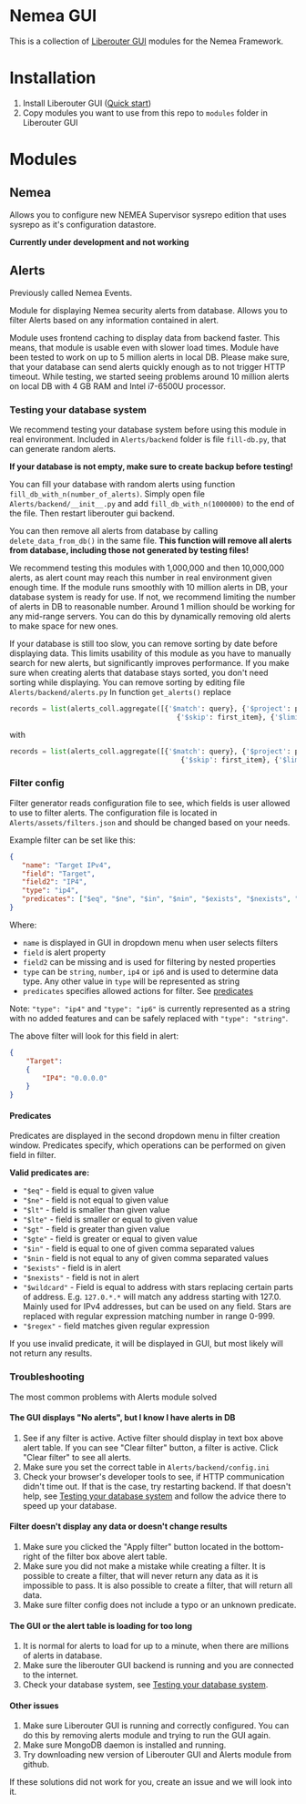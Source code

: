 # Nemea GUI
This is a collection of [Liberouter GUI](https://github.com/CESNET/liberouter-gui) modules for the Nemea Framework.

# Installation
1. Install Liberouter GUI ([Quick start](https://github.com/CESNET/liberouter-gui#quick-start))
2. Copy modules you want to use from this repo to `modules` folder in Liberouter GUI


# Modules

## Nemea

 Allows you to configure new NEMEA Supervisor sysrepo edition that uses sysrepo as it's configuration datastore.
 
 **Currently under development and not working**
 
## Alerts

Previously called Nemea Events.

 Module for displaying Nemea security alerts from database.
 Allows you to filter Alerts based on any information contained in alert.
 
 Module uses frontend caching to display data from backend faster. 
 This means, that module is usable even with slower load times.
 Module have been tested to work on up to 5 million alerts in local DB.
 Please make sure, that your database can send alerts quickly enough as to not trigger HTTP timeout.
 While testing, we started seeing problems around 10 million alerts on local DB with 4 GB RAM and Intel i7-6500U processor.
 
 ### Testing your database system
 
 We recommend testing your database system before using this module in real environment.
 Included in `Alerts/backend` folder is file `fill-db.py`, that can generate random alerts.
 
 **If your database is not empty, make sure to create backup before testing!**
 
 You can fill your database with random alerts using function `fill_db_with_n(number_of_alerts)`.
 Simply open file `Alerts/backend/__init__.py` and add `fill_db_with_n(1000000)` to the end of the file. Then restart liberouter gui backend.
 
 You can then remove all alerts from database by calling `delete_data_from_db()` in the same file.
 **This function will remove all alerts from database, including those not generated by testing files!**
 
 We recommend testing this modules with 1,000,000 and then 10,000,000 alerts, as alert count
 may reach this number in real environment given enough time. If the module runs smoothly with 10 million alerts in DB,
 your database system is ready for use. 
 If not, we recommend limiting the number of alerts in DB to reasonable number.
 Around 1 million should be working for any mid-range servers. You can do this
 by dynamically removing old alerts to make space for new ones.
 
 If your database is still too slow, you can remove sorting by date before displaying data.
 This limits usability of this module as you have to manually search for new alerts,
 but significantly improves performance. If you make sure when creating alerts that
 database stays sorted, you don't need sorting while displaying.
 You can remove sorting by editing file `Alerts/backend/alerts.py`
 In function `get_alerts()` replace
 ```python
records = list(alerts_coll.aggregate([{'$match': query}, {'$project': project}, {'$sort': {'DetectTime': -1}},
                                          {'$skip': first_item}, {'$limit': items}], allowDiskUse=True)) 
```
with 
```python 
records = list(alerts_coll.aggregate([{'$match': query}, {'$project': project}, 
                                          {'$skip': first_item}, {'$limit': items}], allowDiskUse=True))
```
 
 
 ### Filter config
 
  Filter generator reads configuration file to see, which fields 
  is user allowed to use to filter alerts.
  The configuration file is located in `Alerts/assets/filters.json` and should be changed
  based on your needs.
  
 Example filter can be set like this:
 ```json 
{
    "name": "Target IPv4",
    "field": "Target",
    "field2": "IP4",
    "type": "ip4",
    "predicates": ["$eq", "$ne", "$in", "$nin", "$exists", "$nexists", "$wildcard", "$regex"]
} 
```
Where: 
- `name` is displayed in GUI in dropdown menu when user selects filters
- `field` is alert property
- `field2` can be missing and is used for filtering by nested properties
- `type` can be `string`, `number`, `ip4` or `ip6` and is used to determine data type.
Any other value in `type` will be represented as string
- `predicates` specifies allowed actions for filter. See [predicates](#predicates)

Note: `"type": "ip4"` and `"type": "ip6"` is 
currently represented as a string with no added features and can be safely replaced with `"type": "string"`.

The above filter will look for this field in alert:
```json 
{ 
    "Target": 
    {
        "IP4": "0.0.0.0"
    } 
}
```

#### Predicates

Predicates are displayed in the second dropdown menu in filter creation window.
Predicates specify,  which operations can be performed on given field in filter.

**Valid predicates are:**
- `"$eq"` - field is equal to given value
- `"$ne"` - field is not equal to given value
- `"$lt"` - field is smaller than given value
- `"$lte"` - field is smaller or equal to given value
- `"$gt"` - field is greater than given value
- `"$gte"` - field is greater or equal to given value
- `"$in"` - field is equal to one of given comma separated values
- `"$nin` - field is not equal to any of given comma separated values
- `"$exists"` - field is in alert
- `"$nexists"` - field is not in alert
- `"$wildcard"` - Field is equal to address with stars replacing certain parts of address.
 E.g. `127.0.*.*` will match any address starting with 127.0. Mainly used for IPv4 addresses, but can be used on any field.
 Stars are replaced with regular expression matching number in range 0-999.
- `"$regex"` - field matches given regular expression

If you use invalid predicate, it will be displayed in GUI, but most likely will not return any results.

### Troubleshooting

The most common problems with Alerts module solved

#### The GUI displays "No alerts", but I know I have alerts in DB
1. See if any filter is active. Active filter should display in text box above alert table. If you can see "Clear filter" button, 
a filter is active. Click "Clear filter" to see all alerts.
2. Make sure you set the correct table in `Alerts/backend/config.ini`
3. Check your browser's developer tools to see, if HTTP communication didn't time out. If that is the case, try restarting backend.
If that doesn't help, see [Testing your database system](#testing-your-database-system) and follow
the advice there to speed up your database.

#### Filter doesn't display any data or doesn't change results
1. Make sure you clicked the "Apply filter" button located in the bottom-right of the filter box above alert table.
2. Make sure you did not make a mistake while creating a filter. It is possible to create a filter, that will never return any data as it is impossible to pass.
It is also possible to create a filter, that will return all data.
3. Make sure filter config does not include a typo or an unknown predicate.

#### The GUI or the alert table is loading for too long
1. It is normal for alerts to load for up to a minute, when there are millions of alerts in database.
2. Make sure the liberouter GUI backend is running and you are connected to the internet.
3. Check your database system, see [Testing your database system](#testing-your-database-system).
 
#### Other issues
1. Make sure Liberouter GUI is running and correctly configured. You can do this by removing alerts module and trying to run the GUI again.
2. Make sure MongoDB daemon is installed and running.
3. Try downloading new version of Liberouter GUI and Alerts module from github.

If these solutions did not work for you, create an issue and we will look into it.
